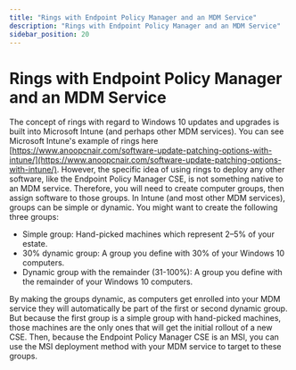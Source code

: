 ```yaml
---
title: "Rings with Endpoint Policy Manager and an MDM Service"
description: "Rings with Endpoint Policy Manager and an MDM Service"
sidebar_position: 20
---
```


# Rings with Endpoint Policy Manager and an MDM Service

The concept of rings with regard to Windows 10 updates and upgrades is built into Microsoft Intune
(and perhaps other MDM services). You can see Microsoft Intune's example of rings here
[https://www.anoopcnair.com/software-update-patching-options-with-intune/](https://www.anoopcnair.com/software-update-patching-options-with-intune/).
However, the specific idea of using rings to deploy any other software, like the Endpoint Policy
Manager CSE, is not something native to an MDM service. Therefore, you will need to create computer
groups, then assign software to those groups. In Intune (and most other MDM services), groups can be
simple or dynamic. You might want to create the following three groups:

- Simple group: Hand-picked machines which represent 2–5% of your estate.
- 30% dynamic group: A group you define with 30% of your Windows 10 computers.
- Dynamic group with the remainder (31-100%): A group you define with the remainder of your Windows
  10 computers.

By making the groups dynamic, as computers get enrolled into your MDM service they will
automatically be part of the first or second dynamic group. But because the first group is a simple
group with hand-picked machines, those machines are the only ones that will get the initial rollout
of a new CSE. Then, because the Endpoint Policy Manager CSE is an MSI, you can use the MSI
deployment method with your MDM service to target to these groups.
